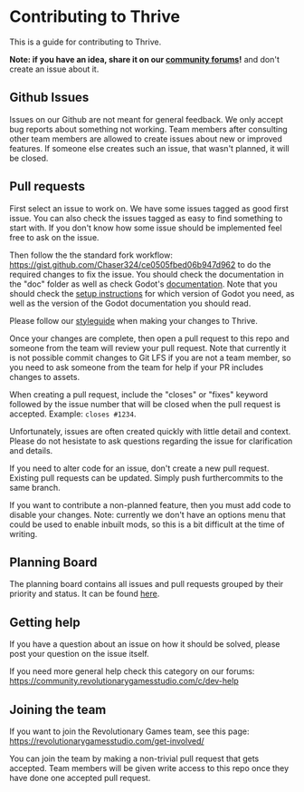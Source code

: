 # Contributing to Thrive

This is a guide for contributing to Thrive.

__Note: if you have an idea, share it on our [community
forums](https://community.revolutionarygamesstudio.com/)!__ and don't
create an issue about it.

## Github Issues

Issues on our Github are not meant for general feedback. We only
accept bug reports about something not working. Team members after
consulting other team members are allowed to create issues about new
or improved features. If someone else creates such an issue, that
wasn't planned, it will be closed.

## Pull requests

First select an issue to work on. We have some issues tagged as good
first issue. You can also check the issues tagged as easy to find
something to start with. If you don't know how some issue should be
implemented feel free to ask on the issue.

Then follow the the standard fork workflow:
https://gist.github.com/Chaser324/ce0505fbed06b947d962 to do the
required changes to fix the issue. You should check the documentation
in the "doc" folder as well as check Godot's
[documentation](https://docs.godotengine.org/en/stable/). Note that
you should check the [setup instructions](doc/setup_instructions.md)
for which version of Godot you need, as well as the version of the
Godot documentation you should read.

Please follow our [styleguide](doc/style_guide.md) when making your
changes to Thrive.

Once your changes are complete, then open a pull request to this repo
and someone from the team will review your pull request. Note that
currently it is not possible commit changes to Git LFS if you are not
a team member, so you need to ask someone from the team for help if
your PR includes changes to assets.

When creating a pull request, include the "closes" or "fixes" keyword followed
by the issue number that will be closed when the pull request is
accepted. Example: `closes #1234`.

Unfortunately, issues are often created quickly with little detail
and context. Please do not hesistate to ask questions regarding the
issue for clarification and details.

If you need to alter code for an issue, don't create a new pull request.
Existing pull requests can be updated. Simply push furthercommits to
the same branch.

If you want to contribute a non-planned feature, then you must add
code to disable your changes. Note: currently we don't have an options
menu that could be used to enable inbuilt mods, so this is a bit
difficult at the time of writing.

## Planning Board

The planning board contains all issues and pull requests grouped
by their priority and status. It can be found [here](https://github.com/orgs/Revolutionary-Games/projects/2).

## Getting help

If you have a question about an issue on how it should be solved,
please post your question on the issue itself.

If you need more general help check this category on our forums:
https://community.revolutionarygamesstudio.com/c/dev-help

## Joining the team

If you want to join the Revolutionary Games team, see this page:
https://revolutionarygamesstudio.com/get-involved/

You can join the team by making a non-trivial pull request that gets
accepted. Team members will be given write access to this repo once
they have done one accepted pull request.

